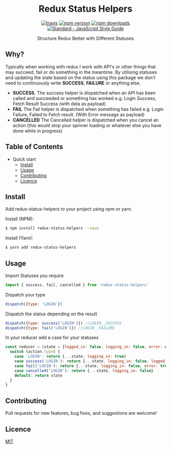 <h1 align="center">
  Redux Status Helpers
</h1>

<p align="center">
  <a href="https://travis-ci.org/jxshco/redux-status-hepers"><img src="https://travis-ci.org/jxshco/redux-status-helpers.svg?branch=master" alt="travis"></a>
  <a href="https://www.npmjs.com/package/redux-status-helpers"><img src="https://img.shields.io/npm/v/redux-status-helpers.svg" alt="npm version"></a>
  <a href="https://www.npmjs.com/package/redux-status-helpers"><img src="https://img.shields.io/npm/dt/redux-status-helpers.svg" alt="npm downloads"></a>
  <a href="https://standardjs.com"><img src="https://img.shields.io/badge/code_style-standard-brightgreen.svg" alt="Standard - JavaScript Style Guide"></a>
</p>



<p align="center">Structure Redux Better with Different Statuses</p>

## Why?

Typically when working with redux I work with API's or other things that may succeed, fail or do something in the meantime. By utilising statuses and updating the state based on the status using this package we don't need to continuously write **SUCCESS**, **FAILURE** or anything else.

- **SUCCESS.** The success helper is dispatched when an API has been called and succeeded or something has worked e.g. Login Success, Fetch Result Success (with data as payload)
- **FAIL** The Fail helper is dispatched when something has failed e.g. Login Failure, Failed to Fetch result. (With Error message as payload)
- **CANCELLED** The Cancelled helper is dispatched when you cancel an action (this would stop your spinner loading or whatever else you have done while in progress)



## Table of Contents

- Quick start
  - [Install](#install)
  - [Usage](#usage)
  - [Contributing](#contributing)
  - [Licence](#licence)


## Install

Add redux-status-helpers to your project using npm or yarn.

Install (NPM):
```bash
$ npm install redux-status-helpers --save
```

Install (Yarn):
```bash
$ yarn add redux-status-helpers
```


## Usage

Import Statuses you require

```js
import { success, fail, cancelled } from 'redux-status-helpers'
```

Dispatch your type
```js
dispatch({type: 'LOGIN'})
```

Dispatch the status depending on the result
```js
dispatch({type: success('LOGIN')}) //LOGIN__SUCCESS
dispatch({type: fail('LOGIN')}) //LOGIN__FAILURE
```

In your reducer add a case for your statuses
```js
const reducer = (state = {logged_in: false, logging_in: false, error: null}, action) => {
  switch (action.type) {
    case 'LOGIN': return {...state, logging_in: true}
    case success('LOGIN'): return {...state, logging_in: false, logged_in: true}
    case fail('LOGIN'): return {...state, logging_in: false, error: true}
    case cancelled('LOGIN'): return {...state, logging_in: false}
    default: return state
  }
}
```

## Contributing

Pull requests for new features, bug fixes, and suggestions are welcome!

## Licence

[MIT](https://github.com/jxshco/redux-status-helpers/blob/master/LICENSE)
